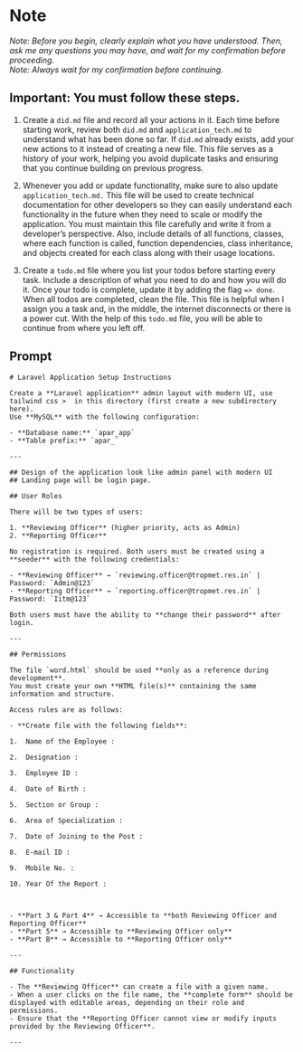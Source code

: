 # Note
*Note: Before you begin, clearly explain what you have understood. Then, ask me any questions you may have, and wait for my confirmation before proceeding.*  
*Note: Always wait for my confirmation before continuing.*  

## Important: You must follow these steps.
1. Create a `did.md` file and record all your actions in it. Each time before starting work, review both `did.md` and `application_tech.md` to understand what has been done so far. If `did.md` already exists, add your new actions to it instead of creating a new file. This file serves as a history of your work, helping you avoid duplicate tasks and ensuring that you continue building on previous progress.  

2. Whenever you add or update functionality, make sure to also update `application_tech.md.` This file will be used to create technical documentation for other developers so they can easily understand each functionality in the future when they need to scale or modify the application. You must maintain this file carefully and write it from a developer’s perspective. Also, include details of all functions, classes, where each function is called, function dependencies, class inheritance, and objects created for each class along with their usage locations.

3. Create a `todo.md` file where you list your todos before starting every task. Include a description of what you need to do and how you will do it. Once your todo is complete, update it by adding the flag `=> done`.  
When all todos are completed, clean the file. This file is helpful when I assign you a task and, in the middle, the internet disconnects or there is a power cut. With the help of this `todo.md` file, you will be able to continue from where you left off.  

## Prompt
```
# Laravel Application Setup Instructions

Create a **Laravel application** admin layout with modern UI, use tailwind css >  in this directory (first create a new subdirectory here).  
Use **MySQL** with the following configuration:

- **Database name:** `apar_app`  
- **Table prefix:** `apar_`  

---

## Design of the application look like admin panel with modern UI
## Landing page will be login page.

## User Roles

There will be two types of users:

1. **Reviewing Officer** (higher priority, acts as Admin)  
2. **Reporting Officer**  

No registration is required. Both users must be created using a **seeder** with the following credentials:

- **Reviewing Officer** → `reviewing.officer@tropmet.res.in` | Password: `Admin@123`  
- **Reporting Officer** → `reporting.officer@tropmet.res.in` | Password: `Iitm@123`  

Both users must have the ability to **change their password** after login.  

---

## Permissions

The file `word.html` should be used **only as a reference during development**.  
You must create your own **HTML file(s)** containing the same information and structure.  

Access rules are as follows:

- **Create file with the following fields**: 

1.	Name of the Employee :  

2.	Designation :  

3.	Employee ID :  

4.	Date of Birth : 

5.	Section or Group : 

6.	Area of Specialization : 

7.	Date of Joining to the Post :  

8.	E-mail ID :  

9.	Mobile No. :  

10.	Year Of the Report : 



- **Part 3 & Part 4** → Accessible to **both Reviewing Officer and Reporting Officer**  
- **Part 5** → Accessible to **Reviewing Officer only**  
- **Part B** → Accessible to **Reporting Officer only**  

---

## Functionality

- The **Reviewing Officer** can create a file with a given name.  
- When a user clicks on the file name, the **complete form** should be displayed with editable areas, depending on their role and permissions.  
- Ensure that the **Reporting Officer cannot view or modify inputs provided by the Reviewing Officer**.  

---





```
